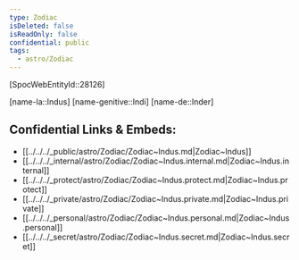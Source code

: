 ```yaml
---
type: Zodiac
isDeleted: false
isReadOnly: false
confidential: public
tags:
  - astro/Zodiac
---
```


[SpocWebEntityId::28126]



[name-la::Indus]
[name-genitive::Indi]
[name-de::Inder]


## Confidential Links & Embeds: 
- [[../../../_public/astro/Zodiac/Zodiac~Indus.md|Zodiac~Indus]] 
- [[../../../_internal/astro/Zodiac/Zodiac~Indus.internal.md|Zodiac~Indus.internal]] 
- [[../../../_protect/astro/Zodiac/Zodiac~Indus.protect.md|Zodiac~Indus.protect]] 
- [[../../../_private/astro/Zodiac/Zodiac~Indus.private.md|Zodiac~Indus.private]] 
- [[../../../_personal/astro/Zodiac/Zodiac~Indus.personal.md|Zodiac~Indus.personal]] 
- [[../../../_secret/astro/Zodiac/Zodiac~Indus.secret.md|Zodiac~Indus.secret]] 
